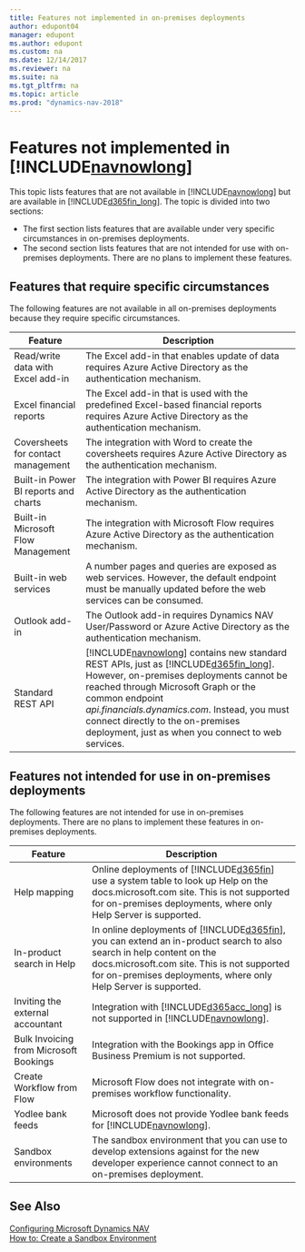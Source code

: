 ```yaml
---
title: Features not implemented in on-premises deployments
author: edupont04
manager: edupont
ms.author: edupont
ms.custom: na
ms.date: 12/14/2017
ms.reviewer: na
ms.suite: na
ms.tgt_pltfrm: na
ms.topic: article
ms.prod: "dynamics-nav-2018"
---
```

# Features not implemented in [!INCLUDE[navnowlong](includes/navnowlong_md.md)]

This topic lists features that are not available in [!INCLUDE[navnowlong](includes/navnowlong_md.md)] but are available in [!INCLUDE[d365fin_long](includes/d365fin_long_md.md)]. The topic is divided into two sections:
- The first section lists features that are available under very specific circumstances in on-premises deployments.  
- The second section lists features that are not intended for use with on-premises deployments. There are no plans to implement these features.  

## Features that require specific circumstances
The following features are not available in all on-premises deployments because they require specific circumstances.  

| **Feature**                      |**Description**                                  |
|----------------------------------|-------------------------------------------------|
| Read/write data with Excel add-in       |The Excel add-in that enables update of data requires Azure Active Directory as the authentication mechanism. |
| Excel financial reports        |The Excel add-in that is used with the predefined Excel-based financial reports requires Azure Active Directory as the authentication mechanism. |
|Coversheets for contact management|The integration with Word to create the coversheets requires Azure Active Directory as the authentication mechanism.|
| Built-in Power BI reports and charts       |The integration with Power BI requires Azure Active Directory as the authentication mechanism. |
| Built-in Microsoft Flow Management |The integration with Microsoft Flow requires Azure Active Directory as the authentication mechanism.|
| Built-in web services |A number pages and queries are exposed as web services. However, the default endpoint must be manually updated before the web services can be consumed.|
| Outlook add-in |The Outlook add-in requires Dynamics NAV User/Password or Azure Active Directory as the authentication mechanism. |
|Standard REST API|[!INCLUDE[navnowlong](includes/navnowlong_md.md)] contains new standard REST APIs, just as [!INCLUDE[d365fin_long](includes/d365fin_long_md.md)]. However, on-premises deployments cannot be reached through Microsoft Graph or the common endpoint *api.financials.dynamics.com*. Instead, you must connect directly to the on-premises deployment, just as when you connect to web services.|

## Features not intended for use in on-premises deployments
The following features are not intended for use in on-premises deployments. There are no plans to implement these features in on-premises deployments.

| **Feature**                      |**Description**                                  |
|----------------------------------|-------------------------------------------------|
| Help mapping       |Online deployments of [!INCLUDE[d365fin](includes/d365fin_md.md)] use a system table to look up Help on the docs.microsoft.com site. This is not supported for on-premises deployments, where only Help Server is supported.|
|In-product search in Help| In online deployments of [!INCLUDE[d365fin](includes/d365fin_md.md)], you can extend an in-product search to also search in help content on the docs.microsoft.com site. This is not supported for on-premises deployments, where only Help Server is supported.|
|Inviting the external accountant|Integration with [!INCLUDE[d365acc_long](includes/d365acc_long_md.md)] is not supported in [!INCLUDE[navnowlong](includes/navnowlong_md.md)].|
|Bulk Invoicing from Microsoft Bookings|Integration with the Bookings app in Office Business Premium is not supported.|
|Create Workflow from Flow|Microsoft Flow does not integrate with on-premises workflow functionality.|
|Yodlee bank feeds|Microsoft does not provide Yodlee bank feeds for [!INCLUDE[navnowlong](includes/navnowlong_md.md)].|
|Sandbox environments|The sandbox environment that you can use to develop extensions against for the new developer experience cannot connect to an on-premises deployment.|


## See Also
[Configuring Microsoft Dynamics NAV](Configuring-Microsoft-Dynamics-NAV.md)  
[How to: Create a Sandbox Environment](/dynamics365/financials/across-how-create-sandbox-environment?toc=/dynamics-nav/toc.json)  
